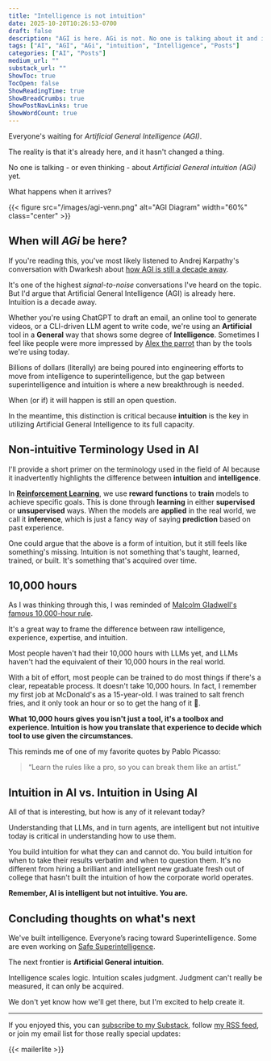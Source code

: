 ```yaml
---
title: "Intelligence is not intuition"
date: 2025-10-20T10:26:53-0700
draft: false
description: "AGI is here. AGi is not. No one is talking about it and it will change everything."
tags: ["AI", "AGI", "AGi", "intuition", "Intelligence", "Posts"]
categories: ["AI", "Posts"]
medium_url: ""
substack_url: ""
ShowToc: true
TocOpen: false
ShowReadingTime: true
ShowBreadCrumbs: true
ShowPostNavLinks: true
ShowWordCount: true
---
```


Everyone's waiting for _Artificial General Intelligence (AGI)_.

The reality is that it's already here, and it hasn't changed a thing.

No one is talking - or even thinking - about _Artificial General intuition (AGi)_ yet.

What happens when it arrives?

{{< figure src="/images/agi-venn.png" alt="AGI Diagram" width="60%" class="center" >}}

## When will _AGi_ be here?

If you're reading this, you've most likely listened to Andrej Karpathy's conversation with Dwarkesh about [how AGI is still a decade away](https://www.dwarkesh.com/p/andrej-karpathy).

It's one of the highest _signal-to-noise_ conversations I've heard on the topic. But I'd argue that Artificial General Intelligence (AGI) is already here. Intuition is a decade away.

Whether you're using ChatGPT to draft an email, an online tool to generate videos, or a CLI-driven LLM agent to write code, we're using an **Artificial** tool in a **General** way that shows some degree of **Intelligence**. Sometimes I feel like people were more impressed by [Alex the parrot](<https://en.wikipedia.org/wiki/Alex_(parrot)>) than by the tools we're using today.

Billions of dollars (literally) are being poured into engineering efforts to move from intelligence to superintelligence, but the gap between superintelligence and intuition is where a new breakthrough is needed.

When (or if) it will happen is still an open question.

In the meantime, this distinction is critical because **intuition** is the key in utilizing Artificial General Intelligence to its full capacity.

## Non-intuitive Terminology Used in AI

I'll provide a short primer on the terminology used in the field of AI because it inadvertently highlights the difference between **intuition** and **intelligence**.

In [**Reinforcement Learning**](https://en.wikipedia.org/wiki/Reinforcement_learning), we use **reward functions** to **train** models to achieve specific goals. This is done through **learning** in either **supervised** or **unsupervised** ways. When the models are **applied** in the real world, we call it **inference**, which is just a fancy way of saying **prediction** based on past experience.

One could argue that the above is a form of intuition, but it still feels like something's missing. Intuition is not something that's taught, learned, trained, or built. It's something that's acquired over time.

## 10,000 hours

As I was thinking through this, I was reminded of [Malcolm Gladwell's famous 10,000-hour rule](https://pmc.ncbi.nlm.nih.gov/articles/PMC4662388/).

It's a great way to frame the difference between raw intelligence, experience, expertise, and intuition.

Most people haven't had their 10,000 hours with LLMs yet, and LLMs haven't had the equivalent of their 10,000 hours in the real world.

With a bit of effort, most people can be trained to do most things if there's a clear, repeatable process. It doesn't take 10,000 hours. In fact, I remember my first job at McDonald's as a 15-year-old. I was trained to salt french fries, and it only took an hour or so to get the hang of it 🍟.

**What 10,000 hours gives you isn't just a tool, it's a toolbox and experience. Intuition is how you translate that experience to decide which tool to use given the circumstances.**

This reminds me of one of my favorite quotes by Pablo Picasso:

> “Learn the rules like a pro, so you can break them like an artist.”

## Intuition in AI vs. Intuition in Using AI

All of that is interesting, but how is any of it relevant today?

Understanding that LLMs, and in turn agents, are intelligent but not intuitive today is critical in understanding how to use them.

You build intuition for what they can and cannot do. You build intuition for when to take their results verbatim and when to question them. It's no different from hiring a brilliant and intelligent new graduate fresh out of college that hasn't built the intuition of how the corporate world operates.

**Remember, AI is intelligent but not intuitive. You are.**

## Concluding thoughts on what's next

We've built intelligence. Everyone’s racing toward Superintelligence. Some are even working on [Safe Superintelligence](https://ssi.inc/).

The next frontier is **Artificial General intuition**.

Intelligence scales logic. Intuition scales judgment. Judgment can't really be measured, it can only be acquired.

We don't yet know how we'll get there, but I'm excited to help create it.

---

If you enjoyed this, you can [subscribe to my Substack](https://olshansky.substack.com), follow [my RSS feed](https://olshansky.info/index.xml), or join my email list for those really special updates:

{{< mailerlite >}}
